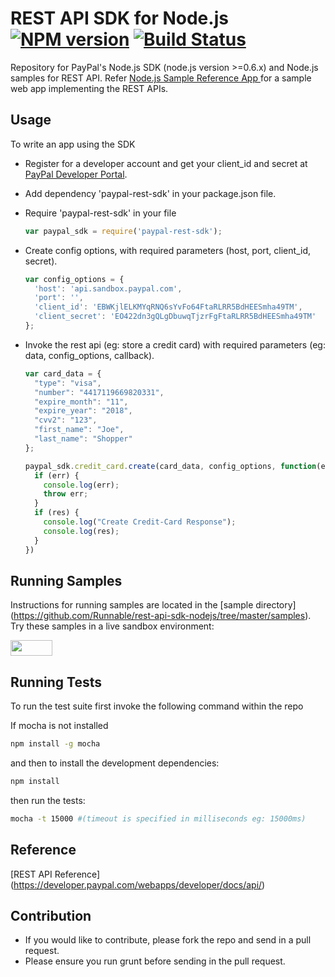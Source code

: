 # REST API SDK for Node.js [![NPM version](https://badge.fury.io/js/paypal-rest-sdk.png)](http://badge.fury.io/js/paypal-rest-sdk) [![Build Status](https://travis-ci.org/paypal/rest-api-sdk-nodejs.png?branch=master)](https://travis-ci.org/paypal/rest-api-sdk-nodejs)

Repository for PayPal's Node.js SDK (node.js version >=0.6.x) and Node.js samples for REST API. Refer [Node.js Sample Reference App ](https://github.com/paypal/rest-api-sample-app-nodejs) for a sample web app implementing the REST APIs.

## Usage
To write an app using the SDK

  * Register for a developer account and get your client_id and secret at [PayPal Developer Portal](https://developer.paypal.com).
  * Add dependency 'paypal-rest-sdk' in your package.json file.
  * Require 'paypal-rest-sdk' in your file

    ```js
    var paypal_sdk = require('paypal-rest-sdk');
    ```
  * Create config options, with required parameters (host, port, client_id, secret).

    ```js
    var config_options = {
      'host': 'api.sandbox.paypal.com',
      'port': '',
      'client_id': 'EBWKjlELKMYqRNQ6sYvFo64FtaRLRR5BdHEESmha49TM',
      'client_secret': 'EO422dn3gQLgDbuwqTjzrFgFtaRLRR5BdHEESmha49TM'
    };
    ```
  * Invoke the rest api (eg: store a credit card) with required parameters (eg: data, config_options, callback).

    ```js
    var card_data = {
      "type": "visa",
      "number": "4417119669820331",
      "expire_month": "11",
      "expire_year": "2018",
      "cvv2": "123",
      "first_name": "Joe",
      "last_name": "Shopper"
    };

    paypal_sdk.credit_card.create(card_data, config_options, function(err , res){
      if (err) {
        console.log(err);
        throw err;
      }
      if (res) {
        console.log("Create Credit-Card Response");
        console.log(res);
      }
    })
    ```

## Running Samples
Instructions for running samples are located in the [sample directory] (https://github.com/Runnable/rest-api-sdk-nodejs/tree/master/samples). Try these samples in a live sandbox environment:

<a href="https://runnable.com/paypal" target="_blank"><img src="https://runnable.com/external/styles/assets/runnablebtn.png" style="width:67px;height:25px;"></a>

## Running Tests
To run the test suite first invoke the following command within the repo

If mocha is not installed
```sh
npm install -g mocha
```
and then to install the development dependencies:
```sh
npm install
```
then run the tests:
```sh
mocha -t 15000 #(timeout is specified in milliseconds eg: 15000ms)
```
## Reference
   [REST API Reference] (https://developer.paypal.com/webapps/developer/docs/api/)

## Contribution
   * If you would like to contribute, please fork the repo and send in a pull request.
   * Please ensure you run grunt before sending in the pull request.

